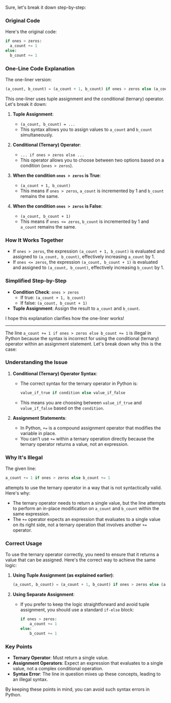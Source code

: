 

Sure, let's break it down step-by-step:

### Original Code

Here's the original code:

```python
if ones > zeros:
  a_count += 1
else:
  b_count += 1
```

### One-Line Code Explanation

The one-liner version:

```python
(a_count, b_count) = (a_count + 1, b_count) if ones > zeros else (a_count, b_count + 1)
```

This one-liner uses tuple assignment and the conditional (ternary) operator. Let's break it down:

1. **Tuple Assignment**: 
    - `(a_count, b_count) = ...`
    - This syntax allows you to assign values to `a_count` and `b_count` simultaneously.

2. **Conditional (Ternary) Operator**: 
    - `... if ones > zeros else ...`
    - This operator allows you to choose between two options based on a condition (`ones > zeros`).

3. **When the condition `ones > zeros` is True**:
    - `(a_count + 1, b_count)`
    - This means if `ones > zeros`, `a_count` is incremented by 1 and `b_count` remains the same.

4. **When the condition `ones > zeros` is False**:
    - `(a_count, b_count + 1)`
    - This means if `ones <= zeros`, `b_count` is incremented by 1 and `a_count` remains the same.

### How It Works Together

- If `ones > zeros`, the expression `(a_count + 1, b_count)` is evaluated and assigned to `(a_count, b_count)`, effectively increasing `a_count` by 1.
- If `ones <= zeros`, the expression `(a_count, b_count + 1)` is evaluated and assigned to `(a_count, b_count)`, effectively increasing `b_count` by 1.

### Simplified Step-by-Step

- **Condition Check**: `ones > zeros`
    - If true: `(a_count + 1, b_count)`
    - If false: `(a_count, b_count + 1)`
- **Tuple Assignment**: Assign the result to `a_count` and `b_count`.

I hope this explanation clarifies how the one-liner works!






-----



The line `a_count += 1 if ones > zeros else b_count += 1` is illegal in Python because the syntax is incorrect for using the conditional (ternary) operator within an assignment statement. Let's break down why this is the case:

### Understanding the Issue

1. **Conditional (Ternary) Operator Syntax**:
    - The correct syntax for the ternary operator in Python is:
      ```python
      value_if_true if condition else value_if_false
      ```
    - This means you are choosing between `value_if_true` and `value_if_false` based on the `condition`.

2. **Assignment Statements**:
    - In Python, `+=` is a compound assignment operator that modifies the variable in place.
    - You can't use `+=` within a ternary operation directly because the ternary operator returns a value, not an expression.

### Why It's Illegal

The given line:
```python
a_count += 1 if ones > zeros else b_count += 1
```
attempts to use the ternary operator in a way that is not syntactically valid. Here's why:

- The ternary operator needs to return a single value, but the line attempts to perform an in-place modification on `a_count` and `b_count` within the same expression.
- The `+=` operator expects an expression that evaluates to a single value on its right side, not a ternary operation that involves another `+=` operator.

### Correct Usage

To use the ternary operator correctly, you need to ensure that it returns a value that can be assigned. Here's the correct way to achieve the same logic:

1. **Using Tuple Assignment (as explained earlier)**:
    ```python
    (a_count, b_count) = (a_count + 1, b_count) if ones > zeros else (a_count, b_count + 1)
    ```

2. **Using Separate Assignment**:
    - If you prefer to keep the logic straightforward and avoid tuple assignment, you should use a standard `if-else` block:
      ```python
      if ones > zeros:
          a_count += 1
      else:
          b_count += 1
      ```

### Key Points

- **Ternary Operator**: Must return a single value.
- **Assignment Operators**: Expect an expression that evaluates to a single value, not a complex conditional operation.
- **Syntax Error**: The line in question mixes up these concepts, leading to an illegal syntax.

By keeping these points in mind, you can avoid such syntax errors in Python.
